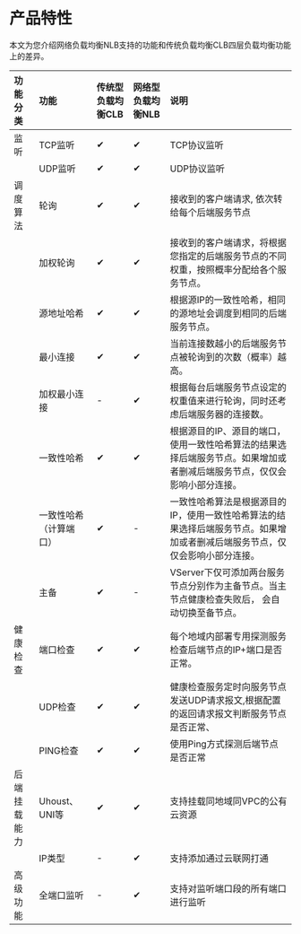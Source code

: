 # 产品特性

本文为您介绍网络负载均衡NLB支持的功能和传统负载均衡CLB四层负载均衡功能上的差异。

| **功能分类** | **功能**               | 传统型负载均衡CLB | 网络型负载均衡NLB | 说明                                                         |
| :----------- | :--------------------- | :---------------- | :---------------- | :----------------------------------------------------------- |
| 监听         | TCP监听                | ✔                 | ✔                 | TCP协议监听                                                  |
|              | UDP监听                | ✔                 | ✔                 | UDP协议监听                                                  |
| 调度算法     | 轮询                   | ✔                 | ✔                 | 接收到的客户端请求, 依次转给每个后端服务节点                 |
|              | 加权轮询               | ✔                 | ✔                 | 接收到的客户端请求，将根据您指定的后端服务节点的不同权重，按照概率分配给各个服务节点。 |
|              | 源地址哈希             | ✔                 | ✔                 | 根据源IP的一致性哈希，相同的源地址会调度到相同的后端服务节点。 |
|              | 最小连接               | ✔                 | ✔                 | 当前连接数越小的后端服务节点被轮询到的次数（概率）越高。     |
|              | 加权最小连接           | -                 | ✔                 | 根据每台后端服务节点设定的权重值来进行轮询，同时还考虑后端服务器的连接数。 |
|              | 一致性哈希             | ✔                 | ✔                 | 根据源目的IP、源目的端口，使用一致性哈希算法的结果选择后端服务节点。如果增加或者删减后端服务节点，仅仅会影响小部分连接。 |
|              | 一致性哈希（计算端口） | ✔                 | -                 | 一致性哈希算法是根据源目的IP，使用一致性哈希算法的结果选择后端服务节点。如果增加或者删减后端服务节点，仅仅会影响小部分连接。 |
|              | 主备                   | ✔                 | -                 | VServer下仅可添加两台服务节点分别作为主备节点。当主节点健康检查失败后， 会自动切换至备节点。 |
| 健康检查     | 端口检查               | ✔                 | ✔                 | 每个地域内部署专用探测服务检查后端节点的IP+端口是否正常。    |
|              | UDP检查                | ✔                 | ✔                 | 健康检查服务定时向服务节点发送UDP请求报文,根据配置的返回请求报文判断服务节点是否正常、 |
|              | PING检查               | ✔                 | ✔                 | 使用Ping方式探测后端节点是否正常                             |
| 后端挂载能力 | Uhoust、UNI等          | ✔                 | ✔                 | 支持挂载同地域同VPC的公有云资源                              |
|              | IP类型                 | -                 | ✔                 | 支持添加通过云联网打通                                       |
| 高级功能     | 全端口监听             | -                 | ✔                 | 支持对监听端口段的所有端口进行监听                           |